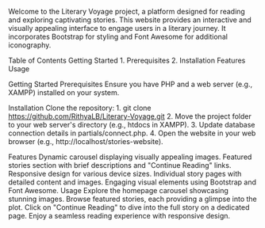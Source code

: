 Welcome to the Literary Voyage project, a platform designed for reading and exploring captivating stories. This website provides an interactive and visually appealing interface to engage users in a literary journey. It incorporates Bootstrap for styling and Font Awesome for additional iconography.

Table of Contents
  Getting Started
    1. Prerequisites
    2. Installation
  Features
  Usage
  
Getting Started
  Prerequisites
    Ensure you have PHP and a web server (e.g., XAMPP) installed on your system.
    
  Installation
    Clone the repository:
      1. git clone https://github.com/RithyaLB/Literary-Voyage.git
      2. Move the project folder to your web server's directory (e.g., htdocs in XAMPP).
      3. Update database connection details in partials/connect.php.
      4. Open the website in your web browser (e.g., http://localhost/stories-website).

Features
  Dynamic carousel displaying visually appealing images.
  Featured stories section with brief descriptions and "Continue Reading" links.
  Responsive design for various device sizes.
  Individual story pages with detailed content and images.
  Engaging visual elements using Bootstrap and Font Awesome.
Usage
  Explore the homepage carousel showcasing stunning images.
  Browse featured stories, each providing a glimpse into the plot.
  Click on "Continue Reading" to dive into the full story on a dedicated page.
  Enjoy a seamless reading experience with responsive design.
